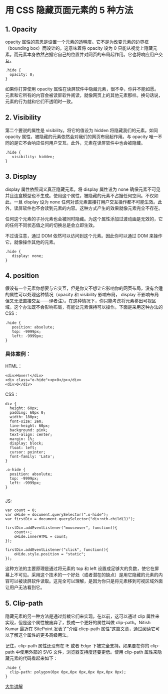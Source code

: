 # 用 CSS 隐藏页面元素的 5 种方法

## 1. Opacity

opacity 属性的意思是设置一个元素的透明度。它不是为改变元素的边界框（bounding box）而设计的。这意味着将 opacity 设为 0 只能从视觉上隐藏元素。而元素本身依然占据它自己的位置并对网页的布局起作用。它也将响应用户交互。

```
.hide {
  opacity: 0;
}
```
如果你打算使用 opacity 属性在读屏软件中隐藏元素，很不幸，你并不能如愿。元素和它所有的内容会被读屏软件阅读，就像网页上的其他元素那样。换句话说，元素的行为就和它们不透明时一致。

## 2. Visibility

第二个要说的属性是 visibility。将它的值设为 hidden 将隐藏我们的元素。如同 opacity 属性，被隐藏的元素依然会对我们的网页布局起作用。与 opacity 唯一不同的是它不会响应任何用户交互。此外，元素在读屏软件中也会被隐藏。

```
.hide {
   visibility: hidden;
}
```
## 3. Display

display 属性依照词义真正隐藏元素。将 display 属性设为 none 确保元素不可见并且连盒模型也不生成。使用这个属性，被隐藏的元素不占据任何空间。不仅如此，一旦 display 设为 none 任何对该元素直接打用户交互操作都不可能生效。此外，读屏软件也不会读到元素的内容。这种方式产生的效果就像元素完全不存在。

任何这个元素的子孙元素也会被同时隐藏。为这个属性添加过渡动画是无效的，它的任何不同状态值之间的切换总是会立即生效。

不过请注意，通过 DOM 依然可以访问到这个元素。因此你可以通过 DOM 来操作它，就像操作其他的元素。

```
.hide {
   display: none;
}
```

## 4. position

假设有一个元素你想要与它交互，但是你又不想让它影响你的网页布局，没有合适的属性可以处理这种情况（opacity 和 visibility 影响布局， display 不影响布局但又无法直接交互——译者注）。在这种情况下，你只能考虑将元素移出可视区域。这个办法既不会影响布局，有能让元素保持可以操作。下面是采用这种办法的 CSS：

```
.hide {
   position: absolute;
   top: -9999px;
   left: -9999px;
}
```
### 具体案例：

HTML：

```
<div>Hover!</div>
<div class="o-hide"><p>0</p></div>
<div>0</div>
```
CSS：

```
div {
  height: 60px;
  padding: 60px 0;
  width: 180px;
  font-size: 2em;
  line-height: 60px;
  background: pink;
  text-align: center;
  margin: 1%;
  display: block;
  float: left;
  cursor: pointer;
  font-family: 'Lato';
}

.o-hide {
  position: absolute;
  top: -9999px;
  left: -9999px;
}


```
JS:

```
var count = 0;
var oHide = document.querySelector(".o-hide");
var firstDiv = document.querySelector("div:nth-child(1)");

firstDiv.addEventListener("mouseover", function(){
    count++;
    oHide.innerHTML = count;
});

firstDiv.addEventListener("click", function(){
    oHide.style.position = "static";
});
```
这种方法的主要原理是通过将元素的 top 和 left 设置成足够大的负数，使它在屏幕上不可见。采用这个技术的一个好处（或者潜在的缺点）是用它隐藏的元素的内容可以被读屏软件读取。这完全可以理解，是因为你只是将元素移到可视区域外面让用户无法看到它。

## 5. Clip-path
隐藏元素的另一种方法是通过剪裁它们来实现。在以前，这可以通过 clip 属性来实现，但是这个属性被废弃了，换成一个更好的属性叫做 clip-path。Nitish Kumar 最近在 SitePoint 发表了“介绍 clicp-path 属性”这篇文章，通过阅读它可以了解这个属性的更多高级用法。

记住，clip-path 属性还没有在 IE 或者 Edge 下被完全支持。如果要在你的 clip-path 中使用外部的 SVG 文件，浏览器支持度还要更低。使用 clip-path 属性来隐藏元素的代码看起来如下：

```
.hide {
  clip-path: polygon(0px 0px,0px 0px,0px 0px,0px 0px);
}
```
[大牛讲解](https://75team.com/post/five-ways-to-hide-elements-in-css.html)